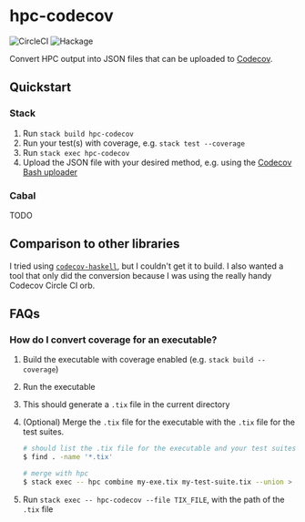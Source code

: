 # hpc-codecov

![CircleCI](https://img.shields.io/circleci/build/github/LeapYear/hpc-codecov)
![Hackage](https://img.shields.io/hackage/v/hpc-codecov)

Convert HPC output into JSON files that can be uploaded to [Codecov](https://codecov.io).

## Quickstart

### Stack

1. Run `stack build hpc-codecov`
1. Run your test(s) with coverage, e.g. `stack test --coverage`
1. Run `stack exec hpc-codecov`
1. Upload the JSON file with your desired method, e.g. using the
   [Codecov Bash uploader](https://docs.codecov.io/docs/about-the-codecov-bash-uploader)

### Cabal

TODO

## Comparison to other libraries

I tried using [`codecov-haskell`](http://hackage.haskell.org/package/codecov-haskell),
but I couldn't get it to build. I also wanted a tool that only did the conversion
because I was using the really handy Codecov Circle CI orb.

## FAQs

### How do I convert coverage for an executable?

1. Build the executable with coverage enabled (e.g. `stack build --coverage`)
1. Run the executable
1. This should generate a `.tix` file in the current directory
1. (Optional) Merge the `.tix` file for the executable with the `.tix` file for
   the test suites.

   ```bash
   # should list the .tix file for the executable and your test suites
   $ find . -name '*.tix'

   # merge with hpc
   $ stack exec -- hpc combine my-exe.tix my-test-suite.tix --union > combined.tix
   ```
1. Run `stack exec -- hpc-codecov --file TIX_FILE`, with the path of the `.tix`
   file
